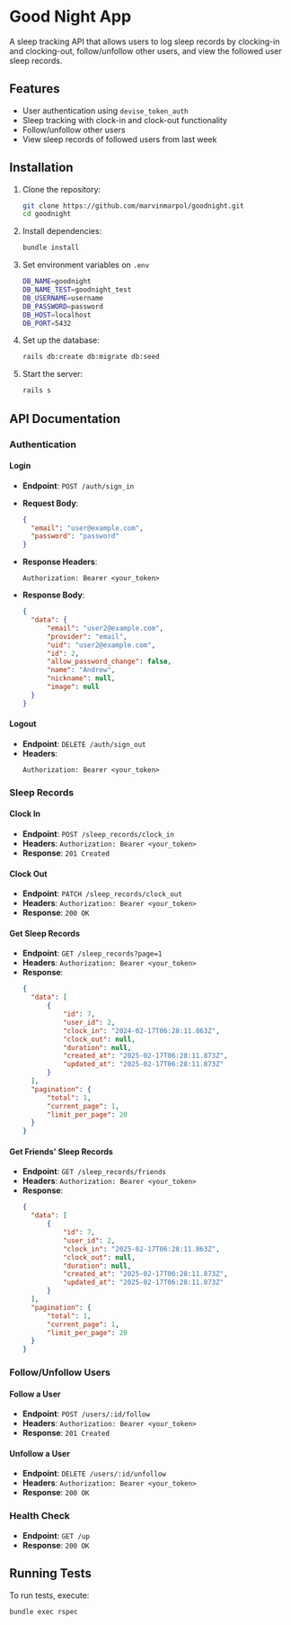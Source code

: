 # Good Night App

A sleep tracking API that allows users to log sleep records by clocking-in and clocking-out, follow/unfollow other users, and view the followed user sleep records.

## Features
- User authentication using `devise_token_auth`
- Sleep tracking with clock-in and clock-out functionality
- Follow/unfollow other users
- View sleep records of followed users from last week

## Installation

1. Clone the repository:
   ```sh
   git clone https://github.com/marvinmarpol/goodnight.git
   cd goodnight
   ```
2. Install dependencies:
   ```sh
   bundle install
   ```
3. Set environment variables on `.env`
   ```sh
   DB_NAME=goodnight
   DB_NAME_TEST=goodnight_test
   DB_USERNAME=username
   DB_PASSWORD=password
   DB_HOST=localhost
   DB_PORT=5432
   ```
4. Set up the database:
   ```sh
   rails db:create db:migrate db:seed
   ```
5. Start the server:
   ```sh
   rails s
   ```

## API Documentation

### Authentication

#### **Login**
- **Endpoint**: `POST /auth/sign_in`
- **Request Body**:
  ```json
  {
    "email": "user@example.com",
    "password": "password"
  }
  ```

- **Response Headers**: 
  ```
  Authorization: Bearer <your_token>
  ```

- **Response Body**:
  ```json
  {
    "data": {
        "email": "user2@example.com",
        "provider": "email",
        "uid": "user2@example.com",
        "id": 2,
        "allow_password_change": false,
        "name": "Andrew",
        "nickname": null,
        "image": null
    }
  }
  ```

#### **Logout**
- **Endpoint**: `DELETE /auth/sign_out`
- **Headers**: 
  ```
  Authorization: Bearer <your_token>
  ```

### Sleep Records

#### **Clock In**
- **Endpoint**: `POST /sleep_records/clock_in`
- **Headers**: `Authorization: Bearer <your_token>`
- **Response**: `201 Created`

#### **Clock Out**
- **Endpoint**: `PATCH /sleep_records/clock_out`
- **Headers**: `Authorization: Bearer <your_token>`
- **Response**: `200 OK`

#### **Get Sleep Records**
- **Endpoint**: `GET /sleep_records?page=1`
- **Headers**: `Authorization: Bearer <your_token>`
- **Response**:
  ```json
  {
    "data": [
        {
            "id": 7,
            "user_id": 2,
            "clock_in": "2024-02-17T06:28:11.863Z",
            "clock_out": null,
            "duration": null,
            "created_at": "2025-02-17T06:28:11.873Z",
            "updated_at": "2025-02-17T06:28:11.873Z"
        }
    ],
    "pagination": {
        "total": 1,
        "current_page": 1,
        "limit_per_page": 20
    }
  }
  ```

#### **Get Friends' Sleep Records**
- **Endpoint**: `GET /sleep_records/friends`
- **Headers**: `Authorization: Bearer <your_token>`
- **Response**:
  ```json
  {
    "data": [
        {
            "id": 7,
            "user_id": 2,
            "clock_in": "2025-02-17T06:28:11.863Z",
            "clock_out": null,
            "duration": null,
            "created_at": "2025-02-17T06:28:11.873Z",
            "updated_at": "2025-02-17T06:28:11.873Z"
        }
    ],
    "pagination": {
        "total": 1,
        "current_page": 1,
        "limit_per_page": 20
    }
  }
  ```

### Follow/Unfollow Users

#### **Follow a User**
- **Endpoint**: `POST /users/:id/follow`
- **Headers**: `Authorization: Bearer <your_token>`
- **Response**: `201 Created`

#### **Unfollow a User**
- **Endpoint**: `DELETE /users/:id/unfollow`
- **Headers**: `Authorization: Bearer <your_token>`
- **Response**: `200 OK`

### Health Check
- **Endpoint**: `GET /up`
- **Response**: `200 OK`

## Running Tests

To run tests, execute:
```sh
bundle exec rspec
```
